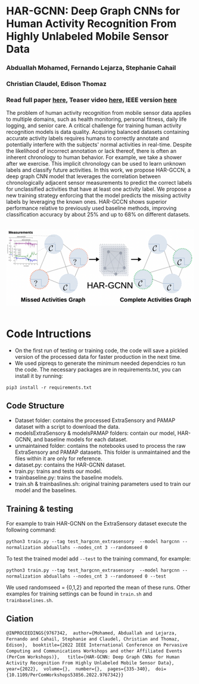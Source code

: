 # HAR-GCNN: Deep Graph CNNs for Human Activity Recognition From Highly Unlabeled Mobile Sensor Data
### Abduallah Mohamed, Fernando Lejarza, Stephanie Cahail <br />
### Christian Claudel, Edison Thomaz
### Read full paper <a href="https://arxiv.org/abs/2203.03087">here</a>, Teaser video <a href="https://www.youtube.com/watch?v=0OHhDGr8sb0">here</a>, IEEE version <a href="https://ieeexplore.ieee.org/document/9767342">here</a>

The problem of human activity recognition from mobile sensor data applies to multiple domains, such as health monitoring, personal fitness, daily life logging, and senior care. A critical challenge for training human activity recognition models is data quality. Acquiring balanced datasets containing accurate activity labels requires humans to correctly annotate and potentially interfere with the subjects' normal activities in real-time. Despite the likelihood of incorrect annotation or lack thereof, there is often an inherent chronology to human behavior. For example, we take a shower after we exercise. This implicit chronology can be used to learn unknown labels and classify future activities. In this work, we propose HAR-GCCN, a deep graph CNN model that leverages the correlation between chronologically adjacent sensor measurements to predict the correct labels for unclassified activities that have at least one activity label. We propose a new training strategy enforcing that the model predicts the missing activity labels by leveraging the known ones. HAR-GCCN shows superior performance relative to previously used baseline methods, improving classification accuracy by about 25% and up to 68% on different datasets.<br />
<br />

<div align='center'>
<img style="width: 60vw; height: auto;" src="images/HAR-GCNN.png"></img>
</div>
<br />

# Code Intructions 
- On the first run of testing or training code, the code will save a pickled version of the processed data for faster production in the next time. 
- We used pipreqs to generate the minimum needed dependcies ro tun the code. The necessary packages are in requirements.txt, you can install it by running:
```
pip3 install -r requirements.txt
```
## Code Structure
- Dataset folder: contains the processed ExtraSensory and PAMAP dataset with a script to download the data.
- modelsExtraSensory & modelsPAMAP folders: contain our model, HAR-GCNN, and baseline models for each dataset. 
- unmaintained folder: contains the notebooks used to process the raw ExtraSensory and PAMAP datasets. This folder is unmaintained and the files within it are only for reference. 
- dataset.py: contains the HAR-GCNN dataset. 
- train.py: trains and tests our model. 
- trainbaseline.py: trains the baseline models. 
- train.sh & trainbaslines.sh: original training parameters used to train our model and the baselines. 

## Training & testing
For example to train HAR-GCNN on the ExtraSensory dataset execute the following command:
```
python3 train.py --tag test_hargcnn_extrasensory  --model hargcnn --normalization abduallahs --nodes_cnt 3 --randomseed 0 
``` 
To test the trained model add `--test` to the training command, for example:
```
python3 train.py --tag test_hargcnn_extrasensory  --model hargcnn --normalization abduallahs --nodes_cnt 3 --randomseed 0 --test
``` 
We used randomseed = {0,1,2} and reported the mean of these runs. Other examples for training settings can be found in `train.sh` and `trainbaselines.sh`.

## Ciation
```
@INPROCEEDINGS{9767342,  author={Mohamed, Abduallah and Lejarza, Fernando and Cahail, Stephanie and Claudel, Christian and Thomaz, Edison},  booktitle={2022 IEEE International Conference on Pervasive Computing and Communications Workshops and other Affiliated Events (PerCom Workshops)},   title={HAR-GCNN: Deep Graph CNNs for Human Activity Recognition From Highly Unlabeled Mobile Sensor Data},   year={2022},  volume={},  number={},  pages={335-340},  doi={10.1109/PerComWorkshops53856.2022.9767342}}

```
